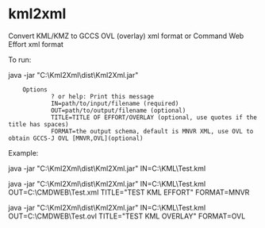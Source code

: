 # kml2xml
Convert KML/KMZ to GCCS OVL (overlay) xml format or Command Web Effort xml format

To run:

java -jar "C:\Kml2Xml\dist\Kml2Xml.jar"

        Options
                ? or help: Print this message
                IN=path/to/input/filename (required)
                OUT=path/to/output/filename (optional)
                TITLE=TITLE OF EFFORT/OVERLAY (optional, use quotes if the title has spaces)
                FORMAT=the output schema, default is MNVR XML, use OVL to obtain GCCS-J OVL [MNVR,OVL](optional)

Example:

java -jar "C:\Kml2Xml\dist\Kml2Xml.jar" IN=C:\KML\Test.kml

java -jar "C:\Kml2Xml\dist\Kml2Xml.jar" IN=C:\KML\Test.kml OUT=C:\CMDWEB\Test.xml TITLE="TEST KML EFFORT" FORMAT=MNVR

java -jar "C:\Kml2Xml\dist\Kml2Xml.jar" IN=C:\KML\Test.kml OUT=C:\CMDWEB\Test.ovl TITLE="TEST KML OVERLAY" FORMAT=OVL

